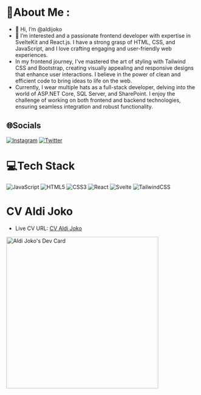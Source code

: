 # 💫About Me :
- 👋 Hi, I’m @aldijoko
- 👀 I’m interested and a passionate frontend developer with expertise in SvelteKit and React.js. I have a strong grasp of HTML, CSS, and JavaScript, and I love crafting engaging and user-friendly web experiences.
- In my frontend journey, I've mastered the art of styling with Tailwind CSS and Bootstrap, creating visually appealing and responsive designs that enhance user interactions. I believe in the power of clean and efficient code to bring ideas to life on the web.
- Currently, I wear multiple hats as a full-stack developer, delving into the world of ASP.NET Core, SQL Server, and SharePoint. I enjoy the challenge of working on both frontend and backend technologies, ensuring seamless integration and robust functionality.

## 🌐Socials
[![Instagram](https://img.shields.io/badge/Instagram-%23E4405F.svg?logo=Instagram&logoColor=white)](https://instagram.com/aldijoko_aljok) [![Twitter](https://img.shields.io/badge/Twitter-%231DA1F2.svg?logo=Twitter&logoColor=white)](https://twitter.com/aldijokosp) 

# 💻Tech Stack
![JavaScript](https://img.shields.io/badge/javascript-%23323330.svg?style=for-the-badge&logo=javascript&logoColor=%23F7DF1E) ![HTML5](https://img.shields.io/badge/html5-%23E34F26.svg?style=for-the-badge&logo=html5&logoColor=white) ![CSS3](https://img.shields.io/badge/css3-%231572B6.svg?style=for-the-badge&logo=css3&logoColor=white) ![React](https://img.shields.io/badge/react-%2320232a.svg?style=for-the-badge&logo=react&logoColor=%2361DAFB) ![Svelte](https://img.shields.io/badge/svelte-%23f1413d.svg?style=for-the-badge&logo=svelte&logoColor=white) ![TailwindCSS](https://img.shields.io/badge/tailwindcss-%2338B2AC.svg?style=for-the-badge&logo=tailwind-css&logoColor=white)

# CV Aldi Joko

- Live CV URL: [CV Aldi Joko](https://aldijokocv.netlify.app/)


<a href="https://app.daily.dev/aldijoko"><img src="https://api.daily.dev/devcards/0a576bdd52fe4c4ca8bdd5528881a074.png?r=0yy" width="400" alt="Aldi Joko's Dev Card"/></a>
